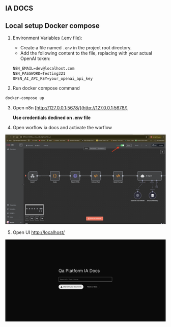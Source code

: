## IA DOCS

## Local setup Docker compose

1. Environment Variables (.env file):
   - Create a file named `.env` in the project root directory.
   - Add the following content to the file, replacing with your actual OpenAI token:
    ```env
    N8N_EMAIL=dev@localhost.com
    N8N_PASSWORD=Testing321
    OPEN_AI_API_KEY=your_openai_api_key
    ```

2. Run docker compose command

```bash
docker-compose up
```

3. Open n8n [http://127.0.0.1:5678/](http://127.0.0.1:5678/)

    **Use credentials dedined on .env file**

4. Open worflow ia docs and activate the worflow

![n8n](docs/n8n.png)

5. Open UI [http://localhost/](http://localhost/)

![ui](docs/ui.png)
